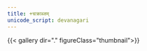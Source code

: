 ```yaml
---
title: +चक्राब्जम्
unicode_script: devanagari
---
```

{{< gallery dir="." figureClass="thumbnail">}}
